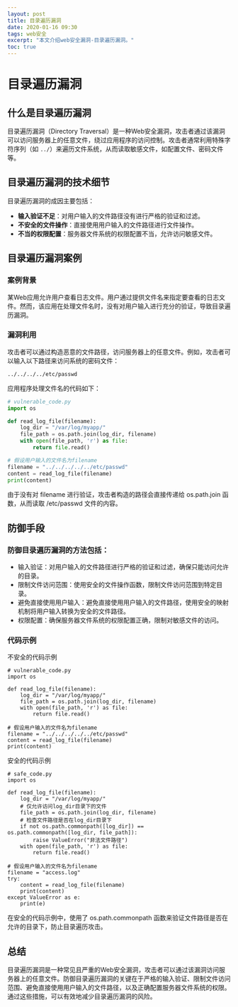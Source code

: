 ```yaml
---
layout: post
title: 目录遍历漏洞
date: 2020-01-16 09:30
tags: web安全
excerpt: "本文介绍web安全漏洞-目录遍历漏洞。"
toc: true
---	
```

# 目录遍历漏洞

## 什么是目录遍历漏洞

目录遍历漏洞（Directory Traversal）是一种Web安全漏洞，攻击者通过该漏洞可以访问服务器上的任意文件，绕过应用程序的访问控制。攻击者通常利用特殊字符序列（如 `../`）来遍历文件系统，从而读取敏感文件，如配置文件、密码文件等。

## 目录遍历漏洞的技术细节

目录遍历漏洞的成因主要包括：

- **输入验证不足**：对用户输入的文件路径没有进行严格的验证和过滤。
- **不安全的文件操作**：直接使用用户输入的文件路径进行文件操作。
- **不当的权限配置**：服务器文件系统的权限配置不当，允许访问敏感文件。

## 目录遍历漏洞案例

### 案例背景

某Web应用允许用户查看日志文件。用户通过提供文件名来指定要查看的日志文件。然而，该应用在处理文件名时，没有对用户输入进行充分的验证，导致目录遍历漏洞。

### 漏洞利用

攻击者可以通过构造恶意的文件路径，访问服务器上的任意文件。例如，攻击者可以输入以下路径来访问系统的密码文件：

```
../../../../etc/passwd
```

应用程序处理文件名的代码如下：

``` python
# vulnerable_code.py
import os

def read_log_file(filename):
    log_dir = "/var/log/myapp/"
    file_path = os.path.join(log_dir, filename)
    with open(file_path, 'r') as file:
        return file.read()

# 假设用户输入的文件名为filename
filename = "../../../../../etc/passwd"
content = read_log_file(filename)
print(content)
```

由于没有对 filename 进行验证，攻击者构造的路径会直接传递给 os.path.join 函数，从而读取 /etc/passwd 文件的内容。

## 防御手段
### 防御目录遍历漏洞的方法包括：

- 输入验证：对用户输入的文件路径进行严格的验证和过滤，确保只能访问允许的目录。
- 限制文件访问范围：使用安全的文件操作函数，限制文件访问范围到特定目录。
- 避免直接使用用户输入：避免直接使用用户输入的文件路径，使用安全的映射机制将用户输入转换为安全的文件路径。
- 权限配置：确保服务器文件系统的权限配置正确，限制对敏感文件的访问。

### 代码示例

不安全的代码示例

```
# vulnerable_code.py
import os

def read_log_file(filename):
    log_dir = "/var/log/myapp/"
    file_path = os.path.join(log_dir, filename)
    with open(file_path, 'r') as file:
        return file.read()

# 假设用户输入的文件名为filename
filename = "../../../../../etc/passwd"
content = read_log_file(filename)
print(content)

```

安全的代码示例

```
# safe_code.py
import os

def read_log_file(filename):
    log_dir = "/var/log/myapp/"
    # 仅允许访问log_dir目录下的文件
    file_path = os.path.join(log_dir, filename)
    # 检查文件路径是否在log_dir目录下
    if not os.path.commonpath([log_dir]) == os.path.commonpath([log_dir, file_path]):
        raise ValueError("非法文件路径")
    with open(file_path, 'r') as file:
        return file.read()

# 假设用户输入的文件名为filename
filename = "access.log"
try:
    content = read_log_file(filename)
    print(content)
except ValueError as e:
    print(e)
```

在安全的代码示例中，使用了 os.path.commonpath 函数来验证文件路径是否在允许的目录下，防止目录遍历攻击。

## 总结

目录遍历漏洞是一种常见且严重的Web安全漏洞，攻击者可以通过该漏洞访问服务器上的任意文件。防御目录遍历漏洞的关键在于严格的输入验证、限制文件访问范围、避免直接使用用户输入的文件路径，以及正确配置服务器文件系统的权限。通过这些措施，可以有效地减少目录遍历漏洞的风险。
